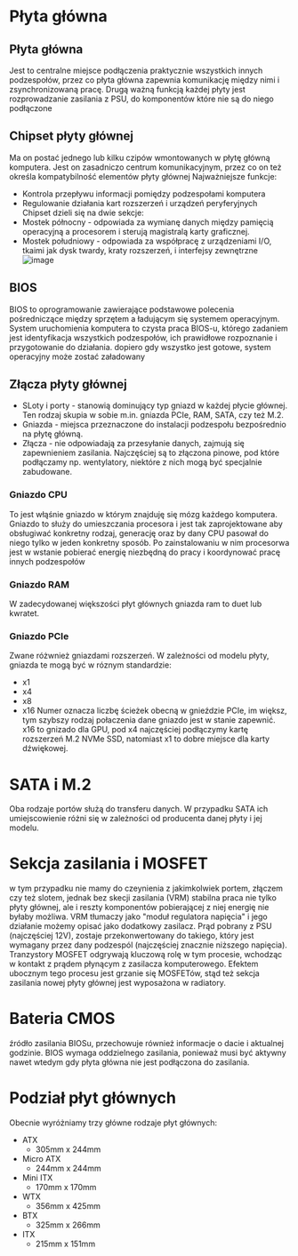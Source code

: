 # Płyta główna
## Płyta główna   
Jest to centralne miejsce podłączenia praktycznie wszystkich innych podzespołów, przez co płyta główna zapewnia komunikację między nimi i zsynchronizowaną pracę. Drugą ważną funkcją każdej płyty jest rozprowadzanie zasilania z PSU, do komponentów które nie są do niego podłączone
## Chipset płyty głównej
Ma on postać jednego lub kilku czipów wmontowanych w płytę główną komputera. Jest on zasadniczo centrum komunikacyjnym, przez co on też określa kompatybilność elementów płyty głównej
Najważniejsze funkcje:
- Kontrola przepływu informacji pomiędzy podzespołami komputera
- Regulowanie działania kart rozszerzeń i urządzeń peryferyjnych  
Chipset dzieli się na dwie sekcje:
- Mostek północny - odpowiada za wymianę danych między pamięcią operacyjną a procesorem i sterują magistralą karty graficznej.
- Mostek południowy - odpowiada za współpracę z urządzeniami I/O, tkaimi jak dysk twardy, kraty rozszerzeń, i interfejsy zewnętrzne
![image](https://github.com/176-85-44-91/TEB/assets/38375126/7d7dbeb7-0223-4c20-a7b0-5176e5507791)
## BIOS
BIOS to oprogramowanie zawierające podstawowe polecenia pośredniczące między sprzętem a ładującym się systemem operacyjnym. System uruchomienia komputera to czysta praca BIOS-u, którego zadaniem jest identyfikacja wszystkich podzespołów, ich prawidłowe rozpoznanie i przygotowanie do działania. dopiero gdy wszystko jest gotowe, system operacyjny może zostać załadowany
## Złącza płyty głównej
- SLoty i porty - stanowią dominujący typ gniazd w każdej płycie głównej. Ten rodzaj skupia w sobie m.in. gniazda PCIe, RAM, SATA, czy też M.2.
- Gniazda - miejsca przeznaczone do instalacji podzespołu bezpośrednio na płytę główną.
- Złącza - nie odpowiadają za przesyłanie danych, zajmują się zapewnieniem zasilania. Najczęściej są to złączona pinowe, pod które podłączamy np. wentylatory, niektóre z nich mogą być specjalnie zabudowane.
### Gniazdo CPU
To jest włąśnie gniazdo w którym znajduję się mózg każdego komputera. Gniazdo to służy do umieszczania procesora i jest tak zaprojektowane aby obsługiwać konkretny rodzaj, generację oraz by dany CPU pasował do niego tylko w jeden konkretny sposób. Po zainstalowaniu w nim procesorwa jest w wstanie pobierać energię niezbędną do pracy i koordynować pracę innych podzespołów
### Gniazdo RAM 
W zadecydowanej większości płyt głównych gniazda ram to duet lub kwratet.
### Gniazdo PCIe
Zwane różwnież gniazdami rozszerzeń. W zależności od modelu płyty, gniazda te mogą być w róznym standardzie:
- x1
- x4
- x8
- x16
Numer oznacza liczbę ścieżek obecną w gnieździe PCIe, im większ, tym szybszy rodzaj połaczenia dane gniazdo jest w stanie zapewnić. x16 to gnizado dla GPU, pod x4 najczęściej podłączymy kartę rozszerzeń M.2 NVMe SSD, natomiast x1 to dobre miejsce dla karty dźwiękowej.
# SATA i M.2
Oba rodzaje portów służą do transferu danych. W przypadku SATA ich umiejscowienie różni się w zależności od producenta danej płyty i jej modelu.
# Sekcja zasilania i MOSFET
w tym przypadku nie mamy do czeynienia z jakimkolwiek portem, złączem czy też slotem, jednak bez skecji zasilania (VRM) stabilna praca nie tylko płyty głównej, ale i reszty komponentów pobierającej z niej energię nie byłaby możliwa. VRM tłumaczy jako "moduł regulatora napięcia" i jego działanie możemy opisać jako dodatkowy zasilacz. Prąd pobrany z PSU (najczęściej 12V), zostaje przekonwertowany do takiego, który jest wymagany przez dany podzespól (najczęściej znacznie niższego napięcia). Tranzystory MOSFET odgrywają kluczową rolę w tym procesie, wchodząc w kontakt z prądem płynącym z zasilacza komputerowego. Efektem ubocznym tego procesu jest grzanie się MOSFETów, stąd też sekcja zasilania nowej płyty głównej jest wyposażona w radiatory.
# Bateria CMOS 
źródło zasilania BIOSu, przechowuje również informacje o dacie i aktualnej godzinie. BIOS wymaga oddzielnego zasilania, ponieważ musi być aktywny nawet wtedym gdy płyta główna nie jest podłączona do zasilania.
# Podział płyt głównych
Obecnie wyróżniamy trzy główne rodzaje płyt głównych:
- ATX
  - 305mm x 244mm
- Micro ATX
  - 244mm x 244mm
- Mini ITX
  - 170mm x 170mm
- WTX
  - 356mm x 425mm
- BTX
  - 325mm x 266mm
- ITX
  - 215mm x 151mm
